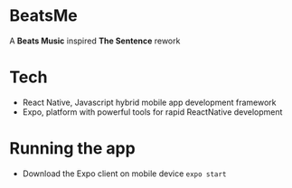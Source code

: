 # BeatsMe

A **Beats Music** inspired **The Sentence** rework

# Tech

* React Native, Javascript hybrid mobile app development framework
* Expo, platform with powerful tools for rapid ReactNative development

# Running the app

* Download the Expo client on mobile device
`expo start`
